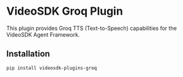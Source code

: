 # VideoSDK Groq Plugin

This plugin provides Groq TTS (Text-to-Speech) capabilities for the VideoSDK Agent Framework.

## Installation

```bash
pip install videosdk-plugins-groq
```